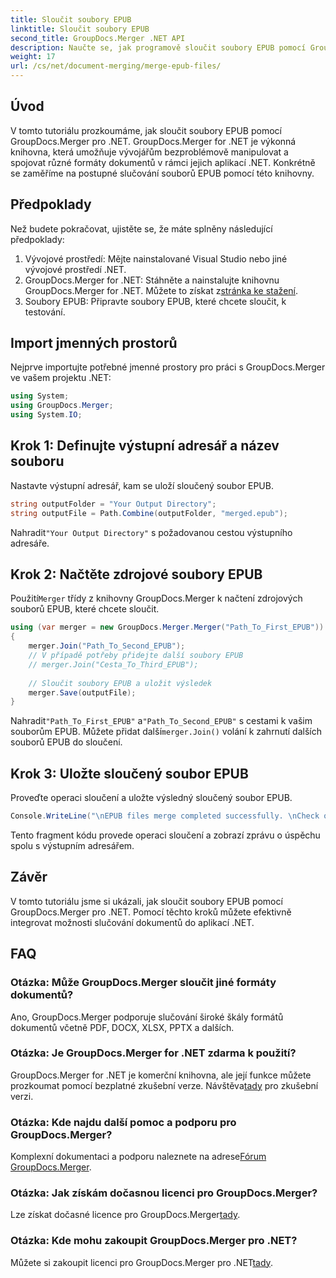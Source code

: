 ```yaml
---
title: Sloučit soubory EPUB
linktitle: Sloučit soubory EPUB
second_title: GroupDocs.Merger .NET API
description: Naučte se, jak programově sloučit soubory EPUB pomocí GroupDocs.Merger for .NET. Postupujte podle našeho podrobného návodu.
weight: 17
url: /cs/net/document-merging/merge-epub-files/
---
```

## Úvod
V tomto tutoriálu prozkoumáme, jak sloučit soubory EPUB pomocí GroupDocs.Merger pro .NET. GroupDocs.Merger for .NET je výkonná knihovna, která umožňuje vývojářům bezproblémově manipulovat a spojovat různé formáty dokumentů v rámci jejich aplikací .NET. Konkrétně se zaměříme na postupné slučování souborů EPUB pomocí této knihovny.
## Předpoklady
Než budete pokračovat, ujistěte se, že máte splněny následující předpoklady:
1. Vývojové prostředí: Mějte nainstalované Visual Studio nebo jiné vývojové prostředí .NET.
2.  GroupDocs.Merger for .NET: Stáhněte a nainstalujte knihovnu GroupDocs.Merger for .NET. Můžete to získat z[stránka ke stažení](https://releases.groupdocs.com/merger/net/).
3. Soubory EPUB: Připravte soubory EPUB, které chcete sloučit, k testování.

## Import jmenných prostorů
Nejprve importujte potřebné jmenné prostory pro práci s GroupDocs.Merger ve vašem projektu .NET:
```csharp
using System; 
using GroupDocs.Merger;
using System.IO;
```
## Krok 1: Definujte výstupní adresář a název souboru
Nastavte výstupní adresář, kam se uloží sloučený soubor EPUB.
```csharp
string outputFolder = "Your Output Directory";
string outputFile = Path.Combine(outputFolder, "merged.epub");
```
 Nahradit`"Your Output Directory"` s požadovanou cestou výstupního adresáře.
## Krok 2: Načtěte zdrojové soubory EPUB
 Použití`Merger` třídy z knihovny GroupDocs.Merger k načtení zdrojových souborů EPUB, které chcete sloučit.
```csharp
using (var merger = new GroupDocs.Merger.Merger("Path_To_First_EPUB"))
{
    merger.Join("Path_To_Second_EPUB");
    // V případě potřeby přidejte další soubory EPUB
    // merger.Join("Cesta_To_Third_EPUB");
    
    // Sloučit soubory EPUB a uložit výsledek
    merger.Save(outputFile);
}
```
 Nahradit`"Path_To_First_EPUB"` a`"Path_To_Second_EPUB"` s cestami k vašim souborům EPUB. Můžete přidat další`merger.Join()` volání k zahrnutí dalších souborů EPUB do sloučení.
## Krok 3: Uložte sloučený soubor EPUB
Proveďte operaci sloučení a uložte výsledný sloučený soubor EPUB.
```csharp
Console.WriteLine("\nEPUB files merge completed successfully. \nCheck output in {0}", outputFolder);
```
Tento fragment kódu provede operaci sloučení a zobrazí zprávu o úspěchu spolu s výstupním adresářem.

## Závěr
V tomto tutoriálu jsme si ukázali, jak sloučit soubory EPUB pomocí GroupDocs.Merger pro .NET. Pomocí těchto kroků můžete efektivně integrovat možnosti slučování dokumentů do aplikací .NET.

## FAQ
### Otázka: Může GroupDocs.Merger sloučit jiné formáty dokumentů?
Ano, GroupDocs.Merger podporuje slučování široké škály formátů dokumentů včetně PDF, DOCX, XLSX, PPTX a dalších.
### Otázka: Je GroupDocs.Merger for .NET zdarma k použití?
 GroupDocs.Merger for .NET je komerční knihovna, ale její funkce můžete prozkoumat pomocí bezplatné zkušební verze. Návštěva[tady](https://releases.groupdocs.com/) pro zkušební verzi.
### Otázka: Kde najdu další pomoc a podporu pro GroupDocs.Merger?
 Komplexní dokumentaci a podporu naleznete na adrese[Fórum GroupDocs.Merger](https://forum.groupdocs.com/c/merger/32).
### Otázka: Jak získám dočasnou licenci pro GroupDocs.Merger?
 Lze získat dočasné licence pro GroupDocs.Merger[tady](https://purchase.groupdocs.com/temporary-license/).
### Otázka: Kde mohu zakoupit GroupDocs.Merger pro .NET?
 Můžete si zakoupit licenci pro GroupDocs.Merger pro .NET[tady](https://purchase.groupdocs.com/buy).